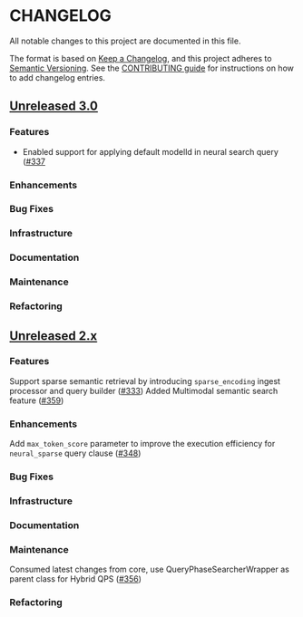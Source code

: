 # CHANGELOG
All notable changes to this project are documented in this file.

The format is based on [Keep a Changelog](https://keepachangelog.com/en/1.0.0/), and this project adheres to [Semantic Versioning](https://semver.org/spec/v2.0.0.html). See the [CONTRIBUTING guide](./CONTRIBUTING.md#Changelog) for instructions on how to add changelog entries.

## [Unreleased 3.0](https://github.com/opensearch-project/neural-search/compare/2.x...HEAD)
### Features
- Enabled support for applying default modelId in neural search query ([#337](https://github.com/opensearch-project/neural-search/pull/337)
### Enhancements
### Bug Fixes
### Infrastructure
### Documentation
### Maintenance
### Refactoring

## [Unreleased 2.x](https://github.com/opensearch-project/neural-search/compare/2.10...2.x)
### Features
Support sparse semantic retrieval by introducing `sparse_encoding` ingest processor and query builder ([#333](https://github.com/opensearch-project/neural-search/pull/333))
Added Multimodal semantic search feature ([#359](https://github.com/opensearch-project/neural-search/pull/359))
### Enhancements
Add `max_token_score` parameter to improve the execution efficiency for `neural_sparse` query clause ([#348](https://github.com/opensearch-project/neural-search/pull/348))
### Bug Fixes
### Infrastructure
### Documentation
### Maintenance
Consumed latest changes from core, use QueryPhaseSearcherWrapper as parent class for Hybrid QPS ([#356](https://github.com/opensearch-project/neural-search/pull/356))
### Refactoring
